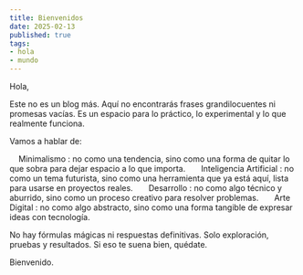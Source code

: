```yaml
---
title: Bienvenidos
date: 2025-02-13
published: true
tags:
- hola
- mundo
---
```

Hola,   

Este no es un blog más. Aquí no encontrarás frases grandilocuentes ni promesas vacías. Es un espacio para lo práctico, lo experimental y lo que realmente funciona.   

Vamos a hablar de:   

    Minimalismo : no como una tendencia, sino como una forma de quitar lo que sobra para dejar espacio a lo que importa.  
    Inteligencia Artificial : no como un tema futurista, sino como una herramienta que ya está aquí, lista para usarse en proyectos reales.  
    Desarrollo : no como algo técnico y aburrido, sino como un proceso creativo para resolver problemas.  
    Arte Digital : no como algo abstracto, sino como una forma tangible de expresar ideas con tecnología.
     

No hay fórmulas mágicas ni respuestas definitivas. Solo exploración, pruebas y resultados. Si eso te suena bien, quédate.   

Bienvenido.
<!-- excerpt -->
